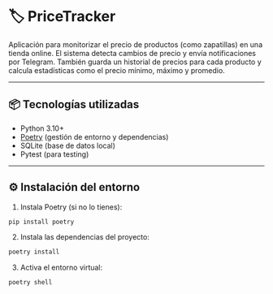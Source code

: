 # 🏷️ PriceTracker

Aplicación para monitorizar el precio de productos (como zapatillas) en una tienda online. El sistema detecta cambios de precio y envía notificaciones por Telegram. También guarda un historial de precios para cada producto y calcula estadísticas como el precio mínimo, máximo y promedio.

---

## 📦 Tecnologías utilizadas

- Python 3.10+
- [Poetry](https://python-poetry.org/) (gestión de entorno y dependencias)
- SQLite (base de datos local)
- Pytest (para testing)

---

## ⚙️ Instalación del entorno

1. Instala Poetry (si no lo tienes):

```bash
pip install poetry
```

2. Instala las dependencias del proyecto:

```bash
poetry install
```

3. Activa el entorno virtual:

```bash
poetry shell
```
